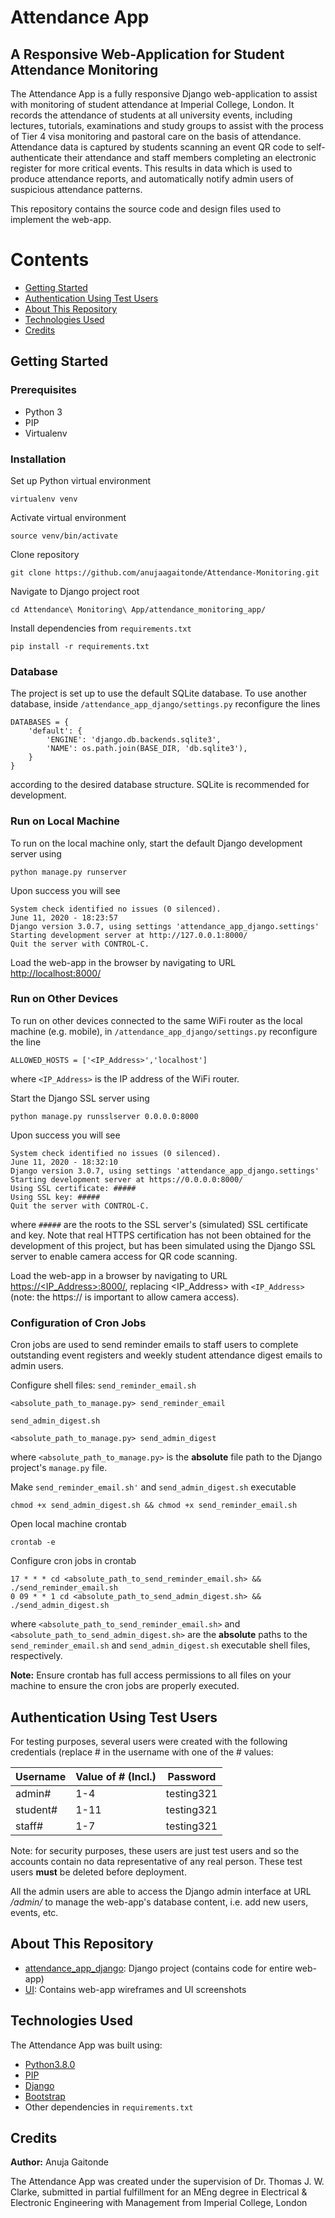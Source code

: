 # Attendance App

## A Responsive Web-Application for Student Attendance Monitoring

The Attendance App is a fully responsive Django web-application to assist with monitoring of student attendance at Imperial College, London. It records the attendance of students at all university events, including lectures, tutorials, examinations and study groups to assist with the process of Tier 4 visa monitoring and pastoral care on the basis of attendance. Attendance data is captured by students scanning an event QR code to self-authenticate their attendance and staff members completing an electronic register for more critical events. This results in data which is used to produce attendance reports, and 
automatically notify admin users of suspicious attendance patterns.

This repository contains the source code and design files used to implement the web-app.

# Contents

- [Getting Started](#getting-started)
- [Authentication Using Test Users](#authentication-using-test-users)
- [About This Repository](#about-this-repository)
- [Technologies Used](#technologies-used)
- [Credits](#credits)

## Getting Started
### Prerequisites
* Python 3
* PIP
* Virtualenv

### Installation
Set up Python virtual environment
```
virtualenv venv
```
Activate virtual environment
```
source venv/bin/activate
```
Clone repository
```
git clone https://github.com/anujaagaitonde/Attendance-Monitoring.git
```
Navigate to Django project root
```
cd Attendance\ Monitoring\ App/attendance_monitoring_app/
```
Install dependencies from `requirements.txt`
```
pip install -r requirements.txt
```

### Database

The project is set up to use the default SQLite database. To use another database, inside `/attendance_app_django/settings.py` reconfigure the lines
```
DATABASES = {
    'default': {
        'ENGINE': 'django.db.backends.sqlite3',
        'NAME': os.path.join(BASE_DIR, 'db.sqlite3'),
    }
}
```
according to the desired database structure. SQLite is recommended for development.

### Run on Local Machine

To run on the local machine only, start the default Django development server using
```
python manage.py runserver
```

Upon success you will see 
```
System check identified no issues (0 silenced).
June 11, 2020 - 18:23:57
Django version 3.0.7, using settings 'attendance_app_django.settings'
Starting development server at http://127.0.0.1:8000/
Quit the server with CONTROL-C.
```

Load the web-app in the browser by navigating to URL [http://localhost:8000/](http://localhost:8000/)

### Run on Other Devices

To run on other devices connected to the same WiFi router as the local machine (e.g. mobile), in `/attendance_app_django/settings.py` reconfigure the line
```
ALLOWED_HOSTS = ['<IP_Address>','localhost']
```
where `<IP_Address>` is the IP address of the WiFi router.

Start the Django SSL server using
```
python manage.py runsslserver 0.0.0.0:8000
```
Upon success you will see
```
System check identified no issues (0 silenced).
June 11, 2020 - 18:32:10
Django version 3.0.7, using settings 'attendance_app_django.settings'
Starting development server at https://0.0.0.0:8000/
Using SSL certificate: #####
Using SSL key: #####
Quit the server with CONTROL-C.
```
where `#####` are the roots to the SSL server's (simulated) SSL certificate and key. Note that real HTTPS certification has not been obtained for the development of this project, but has been simulated using the Django SSL server to enable camera access for QR code scanning.

Load the web-app in a browser by navigating to URL [https://<IP_Address>:8000/](https://<IP_Address>:8000/), replacing <IP_Address> with `<IP_Address>` (note: the https:// is important to allow camera access).

### Configuration of Cron Jobs

Cron jobs are used to send reminder emails to staff users to complete outstanding event registers and weekly student attendance digest emails to admin users.

Configure shell files:
`send_reminder_email.sh`
```
<absolute_path_to_manage.py> send_reminder_email
```
`send_admin_digest.sh`
```
<absolute_path_to_manage.py> send_admin_digest
```
where `<absolute_path_to_manage.py>` is the **absolute** file path to the Django project's `manage.py` file.

Make `send_reminder_email.sh'` and `send_admin_digest.sh` executable
```
chmod +x send_admin_digest.sh && chmod +x send_reminder_email.sh
```

Open local machine crontab
```
crontab -e
```

Configure cron jobs in crontab
```
17 * * * cd <absolute_path_to_send_reminder_email.sh> && ./send_reminder_email.sh
0 09 * * 1 cd <absolute_path_to_send_admin_digest.sh> && ./send_admin_digest.sh
```
where `<absolute_path_to_send_reminder_email.sh>` and `<absolute_path_to_send_admin_digest.sh>` are the **absolute** paths to the `send_reminder_email.sh` and `send_admin_digest.sh` executable shell files, respectively.

**Note:** Ensure crontab has full access permissions to all files on your machine to ensure the cron jobs are properly executed.

## Authentication Using Test Users

For testing purposes, several users were created with the following credentials (replace # in the username with one of the # values:

| Username | Value of # (Incl.) | Password   |
|----------|--------------------|------------|
| admin#   | 1-4                | testing321 |
| student# | 1-11               | testing321 |
| staff#   | 1-7                | testing321 |

Note: for security purposes, these users are just test users and so the accounts contain no data representative of any real person. These test users **must** be deleted before deployment.

All the admin users are able to access the Django admin interface at URL */admin/* to manage the web-app's database content, i.e. add new users, events, etc.

## About This Repository
* [attendance_app_django](https://github.com/anujaagaitonde/Attendance-Monitoring/tree/master/attendance_app_django): Django project (contains code for entire web-app)
* [UI](https://github.com/anujaagaitonde/Attendance-Monitoring/tree/master/UI): Contains web-app wireframes and UI screenshots

## Technologies Used
The Attendance App was built using:
* [Python3.8.0](https://www.python.org/downloads/release/python-380/)
* [PIP](https://pypi.org/project/pip/)
* [Django](https://www.djangoproject.com/)
* [Bootstrap](http://getbootstrap.com/)
* Other dependencies in `requirements.txt`

## Credits
**Author:** Anuja Gaitonde

The Attendance App was created under the supervision of Dr. Thomas J. W. Clarke, submitted in partial fulfillment for an MEng degree in Electrical & Electronic Engineering with Management from Imperial College, London
